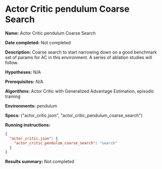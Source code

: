 # Actor Critic pendulum Coarse Search

**Name:** Actor Critic pendulum Coarse Search

**Date completed:** Not completed

**Description:** Coarse search to start narrowing down on a good benchmark set of params for AC in this environment. A series of ablation studies will follow.

**Hypotheses:** N/A

**Prerequisites:** N/A

**Algorithms:** Actor Critic with Generalized Advantage Estimation, episodic training

**Environments:** pendulum

**Specs:** ("actor_critic.json", "actor_critic_pendulum_coarse_search")

**Running instructions:**
```json
{
  "actor_critic.json": {
    "actor_critic_pendulum_coarse_search": "search"
  }
}
```
**Results summary:** Not completed

